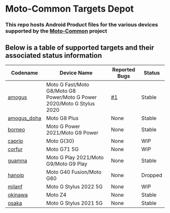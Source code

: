 # Moto-Common Targets Depot

### This repo hosts Android Product files for the various devices supported by the [Moto-Common](../../../../moto-common/.github/blob/main/profile/README.md) project

## Below is a table of supported targets and their associated status information

| Codename    | Device Name | Reported Bugs | Status |
| --------    | ----------- | ------------- | ------ |
| [amogus](../../../../moto-common/android_device_motorola_amogus)           | Moto G Fast/Moto G8/Moto G8 Power/Moto G Power 2020/Moto G Stylus 2020 | [#1](moto-common/bug_tracker#1) | Stable |
| [amogus_doha](../../../../moto-common/android_device_motorola_amogus_doha) | Moto G8 Plus                                                           | None | Stable  |
| [borneo](../../../../moto-common/android_device_motorola_borneo)           | Moto G Power 2021/Moto G9 Power                                        | None | Stable  |
| [caprip](../../../../moto-common/android_device_motorola_caprip)           | Moto G(30)                                                             | None | WIP     |
| [corfur](../../../../moto-common/android_device_motorola_corfur)           | Moto G71 5G                                                            | None | WIP     |
| [guamna](../../../../moto-common/android_device_motorola_guamna)           | Moto G Play 2021/Moto G9/Moto G9 Play                                  | None | Stable  |
| [hanoip](../../../../moto-common/android_device_motorola_hanoip)           | Moto G40 Fusion/Moto G60                                               | None | Dropped |
| [milanf](../../../../moto-common/android_device_motorola_milanf)           | Moto G Stylus 2022 5G                                                  | None | WIP     |
| [okinawa](../../../../moto-common/android_device_motorola_okinawa)         | Moto Z4                                                                | None | Stable  |
| [osaka](../../../../moto-common/android_device_motorola_osaka)             | Moto G Stylus 2021 5G                                                  | None | Stable  |
